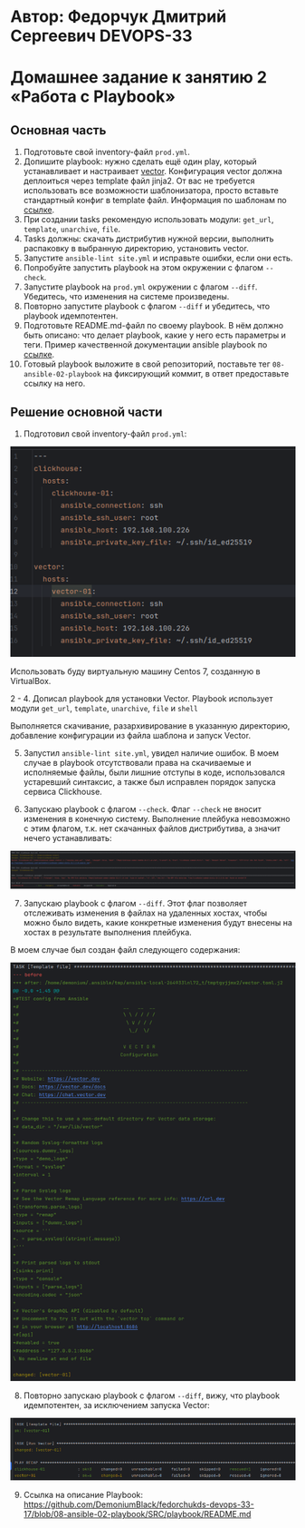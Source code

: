 # Автор: Федорчук Дмитрий Сергеевич DEVOPS-33

# Домашнее задание к занятию 2 «Работа с Playbook»

## Основная часть

1. Подготовьте свой inventory-файл `prod.yml`.
2. Допишите playbook: нужно сделать ещё один play, который устанавливает и настраивает [vector](https://vector.dev). Конфигурация vector должна деплоиться через template файл jinja2. От вас не требуется использовать все возможности шаблонизатора, просто вставьте стандартный конфиг в template файл. Информация по шаблонам по [ссылке](https://www.dmosk.ru/instruktions.php?object=ansible-nginx-install).
3. При создании tasks рекомендую использовать модули: `get_url`, `template`, `unarchive`, `file`.
4. Tasks должны: скачать дистрибутив нужной версии, выполнить распаковку в выбранную директорию, установить vector.
5. Запустите `ansible-lint site.yml` и исправьте ошибки, если они есть.
6. Попробуйте запустить playbook на этом окружении с флагом `--check`.
7. Запустите playbook на `prod.yml` окружении с флагом `--diff`. Убедитесь, что изменения на системе произведены.
8. Повторно запустите playbook с флагом `--diff` и убедитесь, что playbook идемпотентен.
9. Подготовьте README.md-файл по своему playbook. В нём должно быть описано: что делает playbook, какие у него есть параметры и теги. Пример качественной документации ansible playbook по [ссылке](https://github.com/opensearch-project/ansible-playbook).
10. Готовый playbook выложите в свой репозиторий, поставьте тег `08-ansible-02-playbook` на фиксирующий коммит, в ответ предоставьте ссылку на него.

## Решение основной части

1. Подготовил свой inventory-файл `prod.yml`:

![img_1.png](IMG/img_1.png)

Использовать буду виртуальную машину Centos 7, созданную в VirtualBox.

2 - 4. Дописал playbook для установки Vector. Playbook использует модули `get_url`, `template`, `unarchive`, `file` и `shell`

Выполняется скачивание, разархивирование в указанную директорию, добавление конфигурации из файла шаблона и запуск Vector.

5. Запустил `ansible-lint site.yml`, увидел наличие ошибок. В моем случае в playbook отсутствовали права на скачиваемые и исполняемые файлы, были лишние отступы в коде, использовался устаревший синтаксис, а также был исправлен порядок запуска сервиса Clickhouse.

6. Запускаю playbook с флагом `--check`. Флаг `--check` не вносит изменения в конечную систему. Выполнение плейбука невозможно с этим флагом, т.к. нет скачанных файлов дистрибутива, а значит нечего устанавливать:

![img_2.png](IMG/img_2.png)

7. Запускаю playbook с флагом `--diff`. Этот флаг позволяет отслеживать изменения в файлах на удаленных хостах, чтобы можно было видеть, какие конкретные изменения будут внесены на хостах в результате выполнения плейбука.

В моем случае был создан файл следующего содержания:

![img_3.png](IMG/img_3.png)

8. Повторно запускаю playbook с флагом `--diff`, вижу, что playbook идемпотентен, за исключением запуска Vector:

![img_4.png](IMG/img_4.png)

9. Ссылка на описание Playbook: https://github.com/DemoniumBlack/fedorchukds-devops-33-17/blob/08-ansible-02-playbook/SRC/playbook/README.md

